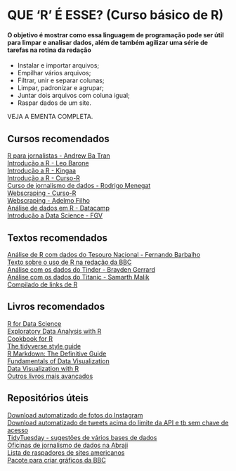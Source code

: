 # QUE ‘R’ É ESSE? (Curso básico de R)         

#### O objetivo é mostrar como essa linguagem de programação pode ser útil para limpar e analisar dados, além de também agilizar uma série de tarefas na rotina da redação   
- Instalar e importar arquivos;     
- Empilhar vários arquivos;   
- Filtrar, unir e separar colunas;     
- Limpar, padronizar e agrupar;   
- Juntar dois arquivos com coluna igual;   
- Raspar dados de um site.   

VEJA A EMENTA COMPLETA.

## Cursos recomendados
[R para jornalistas - Andrew Ba Tran](https://learn.r-journalism.com/en/introduction/)       
[Introdução a R - Leo Barone](https://github.com/leobarone/cebrap_lab_cetic_programacao_r)       
[Introdução a R - Kingaa](http://kingaa.github.io/R_Tutorial/)       
[Introdução a R - Curso-R](https://github.com/curso-r/201805-introducao-a-programacao-em-r)       
[Curso de jornalismo de dados - Rodrigo Menegat](https://github.com/RodrigoMenegat/jgd-1)       
[Webscraping - Curso-R](https://github.com/curso-r/201904-workshop-web-scraping)       
[Webscraping - Adelmo Filho](https://github.com/adelmofilho/WebScraping)       
[Análise de dados em R - Datacamp](https://www.datacamp.com/tracks/data-analyst-with-r)       
[Introdução a Data Science - FGV](https://github.com/rsouza/FGV_Intro_DS)       

## Textos recomendados
[Análise de R com dados do Tesouro Nacional - Fernando Barbalho](https://medium.com/tchiluanda/suporte-do-rstats-%C3%A0s-iniciativas-de-transpar%C3%AAncia-do-tesouro-nacional-brasileiro-dfdd5e1ab831)       
[Texto sobre o uso de R na redação da BBC](https://medium.com/hacks-hackers-london/how-bbc-data-journalists-use-r-for-data-visualization-e29ee74948e1)       
[Análise com os dados do Tinder - Brayden Gerrard](https://towardsdatascience.com/117-days-of-tinder-in-data-755fe9ed853e)       
[Análise com os dados do Titanic - Samarth Malik](https://towardsdatascience.com/data-analysis-and-visualisations-using-r-955a7e90f7dd)    
[Compilado de links de R](https://rddj.info/)      

## Livros recomendados
[R for Data Science](https://r4ds.had.co.nz/)      
[Exploratory Data Analysis with R](https://bookdown.org/rdpeng/exdata/)      
[Cookbook for R](http://www.cookbook-r.com/)      
[The tidyverse style guide](https://style.tidyverse.org/index.html)      
[R Markdown: The Definitive Guide](https://bookdown.org/yihui/rmarkdown/)      
[Fundamentals of Data Visualization](https://serialmentor.com/dataviz/)      
[Data Visualization with R](https://rkabacoff.github.io/datavis/)      
[Outros livros mais avançados](https://github.com/maxto/R-Books)      

## Repositórios úteis
[Download automatizado de fotos do Instagram](https://github.com/rarcega/instagram-scraper)      
[Download automatizado de tweets acima do limite da API e tb sem chave de acesso](https://github.com/tweepy/tweepy)      
[TidyTuesday - sugestões de vários bases de dados](https://github.com/rfordatascience/tidytuesday)      
[Oficinas de jornalismo de dados na Abraji](https://github.com/abraji/cursos_congresso_2019)      
[Lista de raspadores de sites americanos](https://github.com/stanfordjournalism/search-script-scrape)      
[Pacote para criar gráficos da BBC](https://github.com/bbc/bbplot)      
